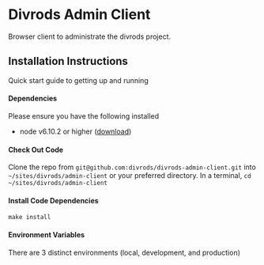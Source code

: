 # Divrods Admin Client

Browser client to administrate the divrods project.


## Installation Instructions
Quick start guide to getting up and running

#### Dependencies
Please ensure you have the following installed
* node v6.10.2 or higher ([download](https://nodejs.org/en/download/))

#### Check Out Code
Clone the repo from `git@github.com:divrods/divrods-admin-client.git` into `~/sites/divrods/admin-client` or your preferred directory.
In a terminal, `cd ~/sites/divrods/admin-client`

#### Install Code Dependencies
`make install`



#### Environment Variables
There are 3 distinct environments (local, development, and production)
